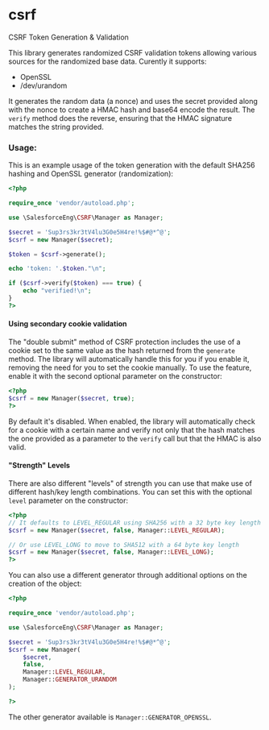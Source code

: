 csrf
====

CSRF Token Generation &amp; Validation

This library generates randomized CSRF validation tokens allowing various sources for the randomized base data. Curently it supports:

- OpenSSL
- /dev/urandom

It generates the random data (a nonce) and uses the secret provided along with the nonce to create a HMAC hash and base64 encode the result. The `verify` method does the reverse, ensuring that the HMAC signature matches the string provided.

### Usage:

This is an example usage of the token generation with the default SHA256 hashing and OpenSSL generator (randomization):

```php
<?php

require_once 'vendor/autoload.php';

use \SalesforceEng\CSRF\Manager as Manager;

$secret = 'Sup3rs3kr3tV4lu3G0e5H4re!%$#@*^@';
$csrf = new Manager($secret);

$token = $csrf->generate();

echo 'token: '.$token."\n";

if ($csrf->verify($token) === true) {
    echo "verified!\n";
}
?>
```

#### Using secondary cookie validation

The "double submit" method of CSRF protection includes the use of a cookie set to the same value as the hash returned from the `generate` method. The library will automatically handle this for you if you enable it, removing the need for you to set the cookie manually. To use the feature, enable it with the second optional parameter on the constructor:

```php
<?php
$csrf = new Manager($secret, true);
?>
```

By default it's disabled. When enabled, the library will automatically check for a cookie with a certain name and verify not only that the hash matches the one provided as a parameter to the `verify` call but that the HMAC is also valid.

#### "Strength" Levels

There are also different "levels" of strength you can use that make use of different hash/key length combinations. You can set this with the optional `level` parameter on the constructor:

```php
<?php
// It defaults to LEVEL_REGULAR using SHA256 with a 32 byte key length
$csrf = new Manager($secret, false, Manager::LEVEL_REGULAR);

// Or use LEVEL_LONG to move to SHA512 with a 64 byte key length
$csrf = new Manager($secret, false, Manager::LEVEL_LONG);
?>
```

You can also use a different generator through additional options on the creation of the object:

```php
<?php

require_once 'vendor/autoload.php';

use \SalesforceEng\CSRF\Manager as Manager;

$secret = 'Sup3rs3kr3tV4lu3G0e5H4re!%$#@*^@';
$csrf = new Manager(
    $secret,
    false,
    Manager::LEVEL_REGULAR,
    Manager::GENERATOR_URANDOM
);

?>
```

The other generator available is `Manager::GENERATOR_OPENSSL`.

